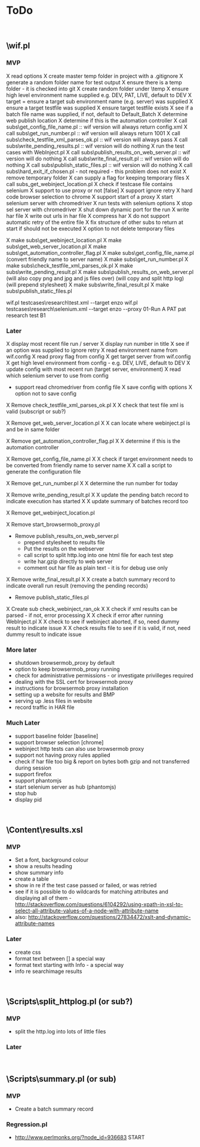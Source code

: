 # ToDo

<br />


## \wif.pl

### MVP
X read options
X create master temp folder in project with a .gitignore
X generate a random folder name for test output
X ensure there is a temp folder - it is checked into git
X create random folder under \temp
X ensure high level environment name supplied e.g. DEV, PAT, LIVE, default to DEV
X target = ensure a target sub environment name (e.g. server) was supplied
X ensure a target testfile was supplied
X ensure target testfile exists
X see if a batch file name was supplied, if not, default to Default_Batch
X determine web publish location
X determine if this is the automation controller
X call subs\get_config_file_name.pl :: wif version will always return config.xml
X call subs\get_run_number.pl :: wif version will always return 1001
X call subs\check_testfile_xml_parses_ok.pl :: wif version will always pass
X call subs\write_pending_results.pl :: wif version will do nothing
X run the test cases with WebInject.pl
X call subs\publish_results_on_web_server.pl :: wif version will do nothing
X call subs\write_final_result.pl :: wif version will do nothing
X call subs\publish_static_files.pl :: wif version will do nothing
X call subs\hard_exit_if_chosen.pl - not required - this problem does not exist
X remove temporary folder
X can supply a flag for keeping temporary files
X call subs_get_webinject_location.pl
X check if testcase file contains selenium
X support to use proxy or not [false]
X support ignore retry
X hard code browser selection to chrome
X support start of a proxy
X start selenium server with chromedriver
X run tests with selenium options
X stop sel server with chromedriver
X shut down dynamic port for the run
X write har file
X write out urls in har file
X compress har
X do not support automatic retry of the entire file
X fix structure of other subs to return at start if should not be executed
X option to not delete temporary files

X make subs\get_webinject_location.pl
X make subs\get_web_server_location.pl
X make subs\get_automation_controller_flag.pl
X make subs\get_config_file_name.pl (convert friendly name to server name)
X make subs\get_run_number.pl
X make subs\check_testfile_xml_parses_ok.pl
X make subs\write_pending_result.pl
X make subs\publish_results_on_web_server.pl (will also copy png and jpg and js files over) (will copy and split http log) (will prepend stylesheet)
X make subs\write_final_result.pl
X make subs\publish_static_files.pl

wif.pl testcases\research\test.xml --target enzo
wif.pl testcases\research\selenium.xml --target enzo --proxy
01-Run A PAT pat research test B1

### Later
X display most recent file run / server
X display run number in title
X see if an option was supplied to ignore retry
X read environment name from wif.config
X read proxy flag from config
X get target server from wif.config
X get high level environment from config - e.g. DEV, LIVE, default to DEV
X update config with most recent run (target server, environment)
X read which selenium server to use from config
* support read chromedriver from config file
X save config with options
X option not to save config

X Remove check_testfile_xml_parses_ok.pl
X   X check that test file xml is valid (subscript or sub?)

X Remove get_web_server_location.pl
X   X can locate where webinject.pl is and be in same folder

X Remove get_automation_controller_flag.pl
X   X determine if this is the automation controller

X Remove get_config_file_name.pl
X   X check if target environment needs to be converted from friendly name to server name
X   X call a script to generate the configuration file

X Remove get_run_number.pl
X   X determine the run number for today

X Remove write_pending_result.pl
X   X update the pending batch record to indicate execution has started
X   X update summary of batches record too

X Remove get_webinject_location.pl

X Remove start_browsermob_proxy.pl

* Remove publish_results_on_web_server.pl
    * prepend stylesheet to results file
    * Put the results on the webserver
    * call script to split http.log into one html file for each test step
    * write har.gzip directly to web server
    * comment out har file as plain text - it is for debug use only

X Remove write_final_result.pl
X   X create a batch summary record to indicate overall run result (removing the pending records)

* Remove publish_static_files.pl

X Create sub check_webinject_ran_ok
X   X check if xml results can be parsed - if not, error processing
X   X check if error after running WebInject.pl
X   X check to see if webinject aborted, if so, need dummy result to indicate issue
X   X check results file to see if it is valid, if not, need dummy result to indicate issue


### More later

* shutdown browsermob_proxy by default
* option to keep browsermob_proxy running
* check for administrative permissions - or investigate privilleges required
* dealing with the SSL cert for browsermob proxy
* instructions for browsermob proxy installation
* setting up a website for results and BMP
* serving up .less files in website
* record traffic in HAR file

### Much Later
* support baseline folder [baseline]
* support browser selection [chrome]
* webinject http tests can also use browsermob proxy
* support not having proxy rules applied
* check if har file too big & report on bytes both gzip and not transferred during session
* support firefox
* support phantomjs
* start selenium server as hub (phantomjs)
* stop hub
* display pid

<br />


## \Content\results.xsl

### MVP
* Set a font, background colour
* show a results heading
* show summary info
* create a table
* show in re if the test case passed or failed, or was retried
* see if it is possible to do wildcards for matching attributes and displaying all of them - http://stackoverflow.com/questions/6104292/using-xpath-in-xsl-to-select-all-attribute-values-of-a-node-with-attribute-name
* also: http://stackoverflow.com/questions/27834472/xslt-and-dynamic-attribute-names

### Later
* create css
* format text between [] a special way
* format text starting with Info - a special way
* info re searchimage results

<br />


## \Scripts\split_httplog.pl (or sub?)

### MVP
* split the http.log into lots of little files

### Later

<br />


## \Scripts\summary.pl (or sub)

### MVP
* Create a batch summary record

### Regression.pl
* http://www.perlmonks.org/?node_id=936683 START
